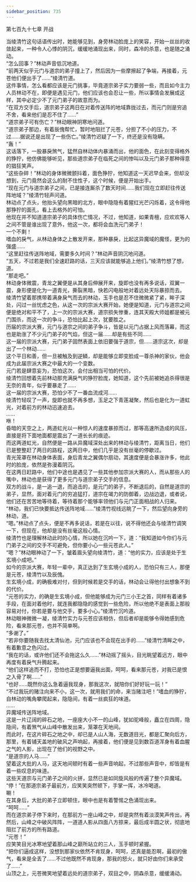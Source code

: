 ```yaml
---
sidebar_position: 735
---
```

 第七百九十七章 开战


当绫清竹这句话语传出时，她能够见到，身旁林动脸庞上的笑容，开始一丝丝的收敛起来，一种令人心悸的阴沉，缓缓地涌现出来，同时，森冷的杀意，也是随之涌动。  
“怎么回事？”林动声音低沉地道。  
“前两天似乎元门与道宗的弟子撞上了，然后因为一些摩擦起了争端，再接着，元苍他们便出手了……”绫清竹道。  
这件事情，怎么看都应该是元门挑事，毕竟道宗弟子实力要弱一些，而且如今主力人员林动不在，即便是遇见元门，他们应该也会忍让一些，所以事情会发展成这样，其中必定少不了元门弟子的故意而为。  
“在双方交手后，道宗弟子这两日在对着传送阵的地域靠拢过去，而元门则是穷追不舍，看来他们是忍不住了……”  
“道宗弟子可有伤亡？”林动眼神阴寒地问道。  
“道宗弟子那边，有着辰傀帮忙，暂时地阻拦了元苍，分担了不小的压力，不过……据说还是出现了一些伤亡。”绫清竹迟疑了一下，终还是没有隐瞒。  
“轰！”  
这话落下，一股暴戾煞气，猛然自林动体内暴涌而出，他的面色，在此刻变得格外的狰狞，他仿佛能够听见，那些道宗弟子在临死之间的惨叫以及元门弟子那种得意的猖狂笑声。  
“这些杂碎！”林动的身体微微颤抖着，面色狰狞，他知道这一天迟早会来，但却没想到，元门竟然会这么的耐不住性子，这个时候，便是开始出手。  
“现在元门与道宗弟子之间，已是接连厮杀了数天时间……我们现在立即赶往传送阵地域？”绫清竹轻声问道。  
林动点了点头，他抬头望向黑暗的北方，眼中隐隐有着猩红光芒闪烁着，这令得他那狰狞的面孔，看上去格外的可怕。  
他现在并不知道道宗弟子的具体伤亡情况，不过，他知道，如果青檀，应欢欢等人之间不管是谁出现了意外，他这一次，都将会血洗元门弟子！  
一个不剩！  
嗜血的戾气，从林动身体之上散发开来，那种暴戾，比起这异魔域的魔怪，更为的强盛……  
“这里赶往传送阵地域，需要多久时间？”林动声音阴沉地问道。  
“五天，不过若是我们全速赶路的话，三天应该就能够追上他们。”绫清竹想了想，道。  
“那走吧。”  
林动身体微震，青龙之翼便是从其身后伸展开来，旋即也没有再多说话，双翼一震，身形便是化为一道青光，撕裂黑暗，快若闪电般地对着远处天际暴掠而去。  
绫清竹望着那携带着满身戾气而去的林动，玉手也是忍不住微微紧了紧，眸子深处，闪过一丝忧虑之色，从这一次的宗派大赛开始，她便是知道，元门与道宗之间便是绝对和平不了，上一次的宗派大赛，道宗损失惨重，连其天殿大师姐都是被元门围杀，而这一次的争斗，恐怕比起上次，犹要胜之。  
历届的宗派大赛，元门与道宗之间的弟子争斗，皆是以元门占据上风而落幕，而这也是助涨了不少元门弟子的气焰，但这一届……却是有些不同……  
这一届的宗派大赛，元门弟子固然表面上依旧要强于道宗，但……道宗这次，却是出了一个林动……  
这个平日和善，但一旦被触及到逆鳞，却是能够立即变脸成一尊杀神的家伙，他会成为此届宗派大赛之中最大的一个变数。  
元门若是肆意妄为，恐怕这次，会付出相当可怕的代价。  
绫清竹回想着先前林动那充满戾气的狰狞脸庞，她知道，这个先前被她追杀得很是无奈的青年，似乎要暴走了……  
这一届的宗派大赛，恐怕少不了一番血流成河……  
绫清竹轻叹了一声，旋即也就不再多想，玉足之下青莲凝聚，然后也是化为一道虹光，对着前方的林动迅速追去。  
……  
咻！  
昏暗的天空之上，两道虹光以一种惊人的速度暴掠而过，那等高速所造成的风压，直接是将下面地面都是震出了一道长长的痕迹。  
而这两道虹光，自然便是一路从异魔域深处出来的林动与绫清竹，距离当日，他们已是整整赶了两日的路程，这两日中，他们几乎是没有丝毫的停歇过。  
青光笼罩在林动身体表面，身后青龙之翼偶尔扇动，其速度便是会暴涨许多，他此时的脸庞，依然是弥漫着阴沉。  
在这两日赶路中，他们中途也是遇见了一些其他参加宗派大赛的人，而从那些人的嘴中，林动也是获得了更多元门与道宗弟子交手的信息。  
双方的战斗，是一追一退，而追击的，是元门的弟子，不断退后的，自然是道宗的弟子，显然，面对着元门的穷追猛打，道宗在竭力的防御着，边战边退，或者说，他们还在苦苦地等待着，等待着那个能够率领他们与元门正面相战的人归来。  
“林动，我们已快要抵达传送阵地域……”绫清竹视线远眺了一下，然后望向身旁的林动，道。  
“嗯。”林动点了点头，便是不再多说话，若是在以往，说不得他还会与绫清竹调笑一下，但现在，他却是没有丝毫这般心情。  
绫清竹也是理解林动此时的心情，所以她在沉吟一下，道：“我知道如今你们与元门弟子之间的交手不可避免，但你要小心一些元苍此人。”  
“嗯？”林动眼神动了一下，皱着眉头望向绫清竹，道：“他的实力，应该是处于生玄境小成吧。”  
如今的宗派大赛，年轻一辈中，真正达到了生玄境小成的人，恐怕只有三人，那便是元苍，绫清竹以及辰傀。  
生玄境小成，的确极难对付，但到时候若是交手的话，林动会让得他付出想象不到的代价。  
“元苍的实力，的确是生玄境小成，但他能够成为元门三小王之首，同样有着诸多手段，在面对着他时，就连我都隐隐的感觉到一些危险，所以他绝不是表面上那般容易对付，你若是要与他交手，要多小心。”绫清竹沉吟道。  
林动眼神微微一凝，绫清竹实力与元苍应该相仿，但后者却是能够令得她感到危险，看来那元苍，也并不简单啊。  
“多谢了。”  
“若非你要随我去找太清仙池，元门应该也不会现在出手的……”绫清竹清眸之中，有着歉意之色闪过。  
“我在的话，或许他们还不会拖这么久……”林动摇了摇头，目光眺望着远方，眼中再度有着戾气升腾起来。  
“他们这样追而不打，恐怕也正是想要逼我出面，呵呵，看来那元苍，对我已是恨之入骨了啊……”  
“也好……既然你这么急着逼我现身，那我这次，就陪你们好好玩一玩！”  
“不过我玩的赌注向来不小，这一次，就用我们的命，来当赌注吧！”嗜血的狰狞，自林动的嘴角攀爬起来，隐隐间，有着一丝疯狂的味道。  
……  
异魔域传送阵地域。  
这是一片辽阔的碎石之地，一座座大小不一的山峰，犹如驼峰般，矗立在四周，隐隐间，有着煞气从山峰中散发出来，笼罩在天地间。  
而此时，在这片碎石之地之中，却已是人山人海，无数道目光，都是汇聚向后方，那里，有着铺天盖地的破风之声响起，再接着，他们便是见到数百道浑身有着血腥之气的人影，出现在了他们的视野之中。  
“是道宗的人马……”  
望着这大批的人马，这天地间顿时有着一些声音响起，不过那些声音中，却皆是有着一些叹息的味道。  
这些天道宗与元门弟子之间的火拼，显然已是如同旋风般的传遍了整个异魔域。  
“停！”在那道宗弟子最前方，应笑笑突然顿下，手掌一挥，冰冷喝道。  
唰！  
在其身后，大批的弟子立即顿住，眼中也是有着警惕之色涌现出来。  
“呵呵……”  
而在道宗弟子停下来时，在那前方一座山峰之中，却是突然有着淡漠笑声传出，再然后，山峰之中破风阵阵，一道道人影从四面八方掠来，最后成半圆之状，彻底地阻拦了前方的所有路道。  
“元苍！”  
应笑笑目光冰寒地望着那山峰之巅所站立的三人，玉手顿时紧握。  
“把你们逼成这样，没想到那家伙依然不肯现身，呵呵，还真是能忍啊，最初的傲气，看来是全丢了……不过他既然不肯现身，那我的怒火，就只好由你们来承受了……”  
山顶之上，元苍微笑地望着远处的道宗弟子，双目之中，阴森杀意，缓缓涌动。  
  
  
